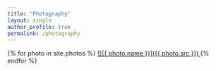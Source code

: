 ```yaml
---
title: "Photography"
layout: single
author_profile: true
permalink: /photography
---
```


{% for photo in site.photos %}
 <a href="{{ photo.flickr_url }}" boner="wat">
    ![{{ photo.name }}]({{ photo.src }})
 </a>
{% endfor %}

